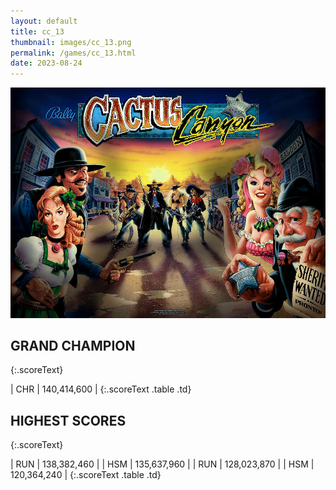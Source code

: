 ```yaml
---
layout: default
title: cc_13
thumbnail: images/cc_13.png
permalink: /games/cc_13.html
date: 2023-08-24
---
```


<img src="../images/cc_13.png" class="gameThumbnail img-fluid mx-auto align-middle"></a>
## GRAND CHAMPION
{:.scoreText}

| CHR | 140,414,600 | 
{:.scoreText .table .td}

## HIGHEST SCORES
{:.scoreText}

| RUN | 138,382,460 | 
| HSM | 135,637,960 | 
| RUN | 128,023,870 | 
| HSM | 120,364,240 | 
{:.scoreText .table .td}
